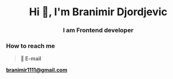 # <center>Hi 👋, I'm Branimir Djordjevic</center>

### <center>I am Frontend developer</center>

### How to reach me

<!-- > **🌐 Social Network**

[<img src='./images/linked-in-logo.svg' style='width:40px'/>](https://www.linkedin.com/in/branimirdjordjevic82/)
[<img src='./images/facebook-logo.svg' style='width:40px'/>](https://www.facebook.com/profile.php?id=100013754237181)
[<img src='./images/X-logo.svg' style='width:40px'/>](https://twitter.com/branimir1111)
[<img src='./images/instagram-logo.svg' style='width:40px'/>](https://www.instagram.com/branimir_art/) -->

> **📧 E-mail**

**branimir1111@gmail.com**

<!--
**branimir1111/branimir1111** is a ✨ _special_ ✨ repository because its `README.md` (this file) appears on your GitHub profile.

Here are some ideas to get you started:

- 🔭 I’m currently working on ...
- 🌱 I’m currently learning ...
- 👯 I’m looking to collaborate on ...
- 🤔 I’m looking for help with ...
- 💬 Ask me about ...
- 📫 How to reach me: ...
- 😄 Pronouns: ...
- ⚡ Fun fact: ...
-->
